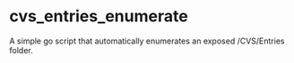 # cvs_entries_enumerate
A simple go script that automatically enumerates an exposed /CVS/Entries folder.
